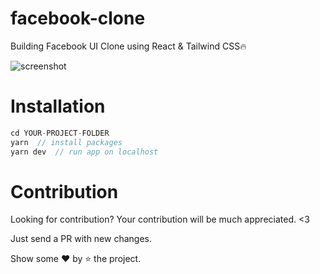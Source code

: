 # facebook-clone

Building Facebook UI Clone using React & Tailwind CSS🔥

<img src="https://mir-s3-cdn-cf.behance.net/project_modules/max_1200/338b0e196151667.665c504e7b20e.png" alt="screenshot"/>

# Installation

```javascript
cd YOUR-PROJECT-FOLDER
yarn  // install packages
yarn dev  // run app on localhost
```

# Contribution

Looking for contribution? Your contribution will be much appreciated. <3

Just send a PR with new changes.

Show some ❤️ by ⭐ the project.
